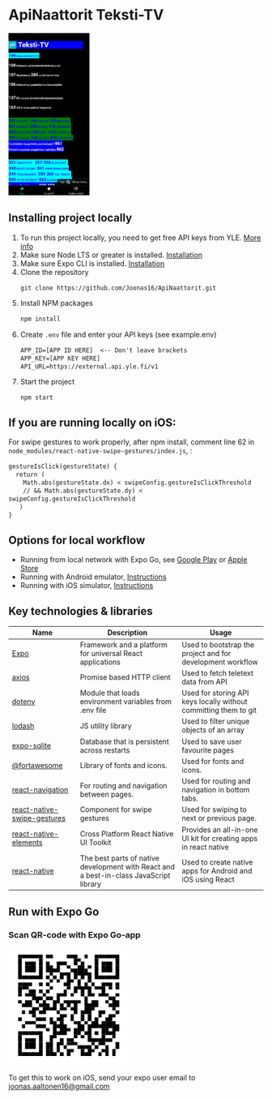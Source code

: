 # ApiNaattorit Teksti-TV
<img src="./assets/screenshot.jpg" alt="Logo" width="160" height="320">

## Installing project locally

1. To run this project locally, you need to get free API keys from YLE. [More info](https://developer.yle.fi/en/index.html)
2. Make sure Node LTS or greater is installed. [Installation](https://nodejs.org/en/download/)
3. Make sure Expo CLI is installed. [Installation](https://docs.expo.io/get-started/installation/)
4. Clone the repository
   ```
   git clone https://github.com/Joonas16/ApiNaattorit.git
   ```
5. Install NPM packages
   ```sh
   npm install
   ```
6. Create `.env` file and enter your API keys (see example.env)
   ```
   APP_ID=[APP ID HERE]  <-- Don't leave brackets
   APP_KEY=[APP KEY HERE]
   API_URL=https://external.api.yle.fi/v1
   ```
7. Start the project
   ```sh
   npm start
   ```

## If you are running locally on iOS:
For swipe gestures to work properly,
after npm install, comment line 62 in `node_modules/react-native-swipe-gestures/index.js`, :
   ```JS
   gestureIsClick(gestureState) {
     return (
       Math.abs(gestureState.dx) < swipeConfig.gestureIsClickThreshold
       // && Math.abs(gestureState.dy) < swipeConfig.gestureIsClickThreshold
      )
   }
   ```

## Options for local workflow

- Running from local network with Expo Go, see [Google Play](https://play.google.com/store/apps/details?id=host.exp.exponent&hl=fi&gl=US) or [Apple Store](https://apps.apple.com/us/app/expo-go/id982107779)
- Running with Android emulator, [Instructions](https://docs.expo.io/workflow/android-studio-emulator/)
- Running with iOS simulator, [Instructions](https://docs.expo.io/workflow/ios-simulator/)

## Key technologies & libraries

Name | Description | Usage
--- | --- | ---
[Expo](https://docs.expo.io/) | Framework and a platform for universal React applications | Used to bootstrap the project and for development workflow
[axios](https://www.npmjs.com/package/axios) | Promise based HTTP client | Used to fetch teletext data from API
[dotenv](https://www.npmjs.com/package/dotenv) | Module that loads environment variables from .env file | Used for storing API keys locally without committing them to git
[lodash](https://lodash.com/) | JS utility library | Used to filter unique objects of an array
[expo-sqlite](https://docs.expo.io/versions/latest/sdk/sqlite/) | Database that is persistent across restarts | Used to save user favourite pages
[@fortawesome](https://fortawesome.com/) | Library of fonts and icons. | Used for fonts and icons.
[react-navigation](https://reactnavigation.org/) | For routing and navigation between pages. | Used for routing and navigation in bottom tabs.
[react-native-swipe-gestures](https://www.npmjs.com/package/react-native-swipe-gestures) | Component for swipe gestures | Used for swiping to next or previous page.
[react-native-elements](https://reactnativeelements.com/) | Cross Platform React Native UI Toolkit | Provides an all-in-one UI kit for creating apps in react native
[react-native](https://reactnative.dev/) | The best parts of native development with React and a best-in-class JavaScript library | Used to create native apps for Android and iOS using React

## Run with Expo Go
### Scan QR-code with Expo Go-app 

![Expo QR-Code](./assets/expo.png)

To get this to work on iOS, send your expo user email to joonas.aaltonen16@gmail.com